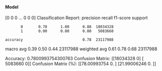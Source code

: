 #### Model
[0 0 0 ... 0 0 0]
Classification Report:
              precision    recall  f1-score   support

           0       0.78      1.00      0.88  18034328
           1       0.00      0.00      0.00   5083660

    accuracy                           0.78  23117988
   macro avg       0.39      0.50      0.44  23117988
weighted avg       0.61      0.78      0.68  23117988

Accuracy: 0.7800993754300763
Confusion Matrix:
[[18034328        0]
 [ 5083660        0]]
Confusion Matrix (%):
[[78.00993754  0.        ]
 [21.99006246  0.        ]]
